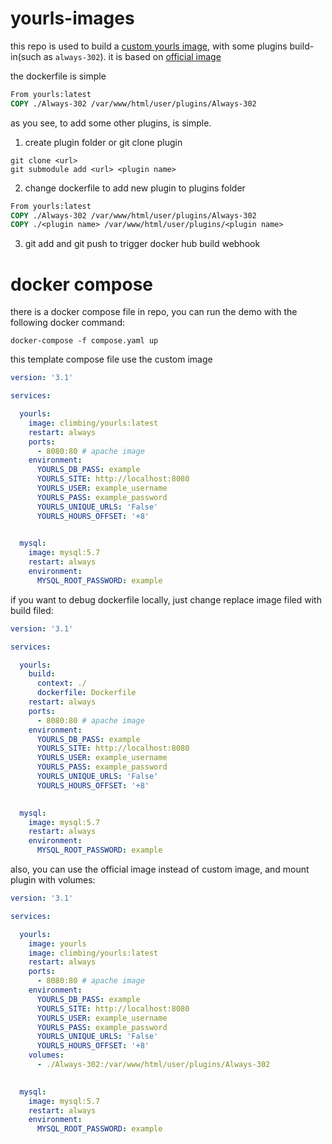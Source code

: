 # yourls-images

this repo is used to build a [custom yourls image](https://hub.docker.com/repository/docker/climbing/yourls/general), with some plugins build-in(such as `always-302`). it is based on [official image](https://hub.docker.com/_/yourls?tab=description)

the dockerfile is simple

```dockerfile
From yourls:latest
COPY ./Always-302 /var/www/html/user/plugins/Always-302
```

as you see, to add some other plugins, is simple.

1. create plugin folder or git clone plugin

```shell
git clone <url>
git submodule add <url> <plugin name>
```

2. change dockerfile to add new plugin to plugins folder

```dockerfile
From yourls:latest
COPY ./Always-302 /var/www/html/user/plugins/Always-302
COPY ./<plugin name> /var/www/html/user/plugins/<plugin name>
```

3. git add and git push to trigger docker hub build webhook

# docker compose 

there is a docker compose file in repo, you can run the demo with the following docker command:

```
docker-compose -f compose.yaml up
```

this template compose file use the custom image

```yml
version: '3.1'

services:

  yourls:
    image: climbing/yourls:latest
    restart: always
    ports:
      - 8080:80 # apache image
    environment:
      YOURLS_DB_PASS: example
      YOURLS_SITE: http://localhost:8080
      YOURLS_USER: example_username
      YOURLS_PASS: example_password
      YOURLS_UNIQUE_URLS: 'False'
      YOURLS_HOURS_OFFSET: '+8'
    

  mysql:
    image: mysql:5.7
    restart: always
    environment:
      MYSQL_ROOT_PASSWORD: example
```

if you want to debug dockerfile locally, just change replace image filed with build filed:

```yml
version: '3.1'

services:

  yourls:
    build: 
      context: ./
      dockerfile: Dockerfile
    restart: always
    ports:
      - 8080:80 # apache image
    environment:
      YOURLS_DB_PASS: example
      YOURLS_SITE: http://localhost:8080
      YOURLS_USER: example_username
      YOURLS_PASS: example_password
      YOURLS_UNIQUE_URLS: 'False'
      YOURLS_HOURS_OFFSET: '+8'
    

  mysql:
    image: mysql:5.7
    restart: always
    environment:
      MYSQL_ROOT_PASSWORD: example
```

also, you can use the official image instead of custom image, and mount plugin with volumes:

```yml
version: '3.1'

services:

  yourls:
    image: yourls
    image: climbing/yourls:latest
    restart: always
    ports:
      - 8080:80 # apache image
    environment:
      YOURLS_DB_PASS: example
      YOURLS_SITE: http://localhost:8080
      YOURLS_USER: example_username
      YOURLS_PASS: example_password
      YOURLS_UNIQUE_URLS: 'False'
      YOURLS_HOURS_OFFSET: '+8'
    volumes:
      - ./Always-302:/var/www/html/user/plugins/Always-302
    

  mysql:
    image: mysql:5.7
    restart: always
    environment:
      MYSQL_ROOT_PASSWORD: example
```